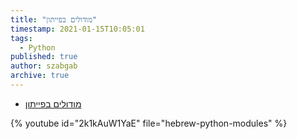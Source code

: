 ```yaml
---
title: "מודולים בפייתון"
timestamp: 2021-01-15T10:05:01
tags:
  - Python
published: true
author: szabgab
archive: true
---
```



* [ מודולים בפייתון](https://code-maven.com/slides/python-programming/modules-first-time)

{% youtube id="2k1kAuW1YaE" file="hebrew-python-modules" %}

